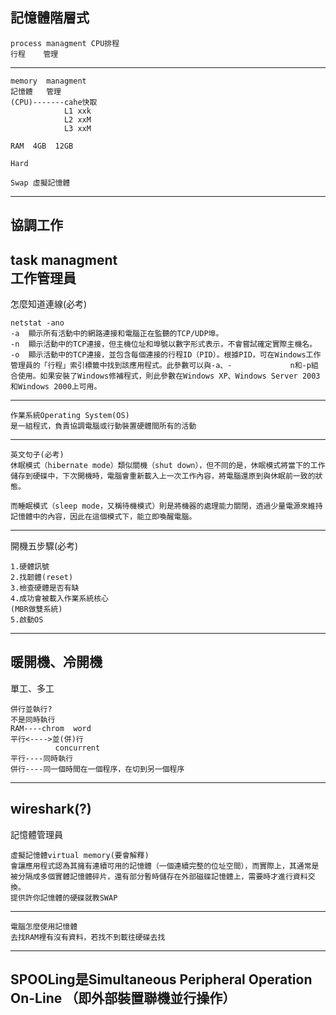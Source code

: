  記憶體階層式
----------------------------
```
process managment CPU排程
行程    管理
```
----------------------------
```
memory  managment
記憶體   管理
(CPU)-------cahe快取
            L1 xxk
            L2 xxM
            L3 xxM

RAM  4GB  12GB

Hard

Swap 虛擬記憶體
```
----------------------------
協調工作
----------------------------
task managment  
工作管理員
----------------------------
怎麼知道連線(必考)
```
netstat -ano
-a	顯示所有活動中的網路連接和電腦正在監聽的TCP/UDP埠。
-n	顯示活動中的TCP連接，但主機位址和埠號以數字形式表示，不會嘗試確定實際主機名。
-o	顯示活動中的TCP連接，並包含每個連接的行程ID（PID）。根據PID，可在Windows工作管理員的「行程」索引標籤中找到該應用程式。此參數可以與-a、-             n和-p組合使用。如果安裝了Windows修補程式，則此參數在Windows XP、Windows Server 2003和Windows 2000上可用。
```
----------------------------
```
作業系統Operating System(OS)
是一組程式，負責協調電腦或行動裝置硬體間所有的活動
```
----------------------------
```
英文句子(必考)
休眠模式（hibernate mode）類似關機（shut down），但不同的是，休眠模式將當下的工作儲存到硬碟中，下次開機時，電腦會重新載入上一次工作內容，將電腦還原到與休眠前一致的狀態。

而睡眠模式（sleep mode，又稱待機模式）則是將機器的處理能力關閉，透過少量電源來維持記憶體中的內容，因此在這個模式下，能立即喚醒電腦。
```
----------------------------
開機五步驟(必考)
```
1.硬體訊號
2.找韌體(reset)
3.檢查硬體是否有缺
4.成功會被載入作業系統核心
(MBR做雙系統)
5.啟動OS
```
----------------------------
暖開機、冷開機
----------------------------
單工、多工
```
併行並執行?
不是同時執行
RAM----chrom  word
平行<---->並(併)行
          concurrent
平行----同時執行
併行----同一個時間在一個程序，在切到另一個程序
```
----------------------------
wireshark(?)
----------------------------
記憶體管理員
```
虛擬記憶體virtual memory(要會解釋)
會讓應用程式認為其擁有連續可用的記憶體（一個連續完整的位址空間），而實際上，其通常是被分隔成多個實體記憶體碎片，還有部分暫時儲存在外部磁碟記憶體上，需要時才進行資料交換。
提供許你記憶體的硬碟就教SWAP
```
----------------------------
```
電腦怎麼使用記憶體
去找RAM裡有沒有資料，若找不到載往硬碟去找
```
----------------------------
SPOOLing是Simultaneous Peripheral Operation On-Line （即外部裝置聯機並行操作）
----------------------------


















